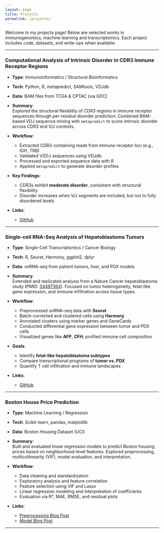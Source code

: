 ```yaml
---
layout: page
title: Projects
permalink: /projects/
---
```


Welcome to my projects page! Below are selected works in immunogenomics, machine learning and transcriptomics. Each project includes code, datasets, and write-ups when available.

---

### Computational Analysis of Intrinsic Disorder in CDR3 Immune Receptor Regions

- **Type**: Immunoinformatics / Structural Bioinformatics  
- **Tech**: Python, R, metapredict, SAMtools, VDJdb  
- **Data**: BAM files from TCGA & CPTAC (via GDC)  
- **Summary**:  
  Explored the structural flexibility of CDR3 regions in immune receptor sequences through per-residue disorder prediction. Combined BAM-based VDJ sequence mining with `metapredict` to score intrinsic disorder across CDR3 and V/J contexts.

- **Workflow**:
  - Extracted CDR3-containing reads from immune receptor loci (e.g., IGH, TRB)
  - Validated V(D)J sequences using VDJdb
  - Processed and exported sequence data with R
  - Applied `metapredict` to generate disorder profiles

- **Key Findings**:
  - CDR3s exhibit **moderate disorder**, consistent with structural flexibility
  - Disorder increases when V/J segments are included, but not to fully disordered levels

- **Links**:  
  - [GitHub](https://github.com/Tushar-bioinfo/Computational-Analysis-of-Intrinsic-Disorder-in-CDR3-Immune-Receptor-Regions)

---

### Single-cell RNA-Seq Analysis of Hepatoblastoma Tumors

- **Type**: Single-Cell Transcriptomics / Cancer Biology  
- **Tech**: R, Seurat, Harmony, ggplot2, dplyr  
- **Data**: snRNA-seq from patient tumors, liver, and PDX models  
- **Summary**:  
  Extended and replicated analysis from a Nature Cancer hepatoblastoma study (PMID: [34497364](https://pubmed.ncbi.nlm.nih.gov/34497364)). Focused on tumor heterogeneity, fetal-like gene expression, and immune infiltration across tissue types.

- **Workflow**:
  - Preprocessed snRNA-seq data with **Seurat**
  - Batch-corrected and clustered cells using **Harmony**
  - Annotated clusters using marker genes and GeneCards
  - Conducted differential gene expression between tumor and PDX cells
  - Visualized genes like **AFP**, **CFH**; profiled immune cell composition

- **Goals**:
  - Identify **fetal-like hepatoblastoma subtypes**
  - Compare transcriptional programs of **tumor vs. PDX**
  - Quantify T cell infiltration and immune landscapes

- **Links**:  
  - [GitHub](https://github.com/Tushar-bioinfo/Single-Cell-RNA-Seq-Analysis-of-Hepatoblastoma-Tumors)

---

### Boston House Price Prediction

- **Type**: Machine Learning / Regression  
- **Tech**: Scikit-learn, pandas, matplotlib  
- **Data**: Boston Housing Dataset (UCI)  
- **Summary**:  
  Built and evaluated linear regression models to predict Boston housing prices based on neighborhood-level features. Explored preprocessing, multicollinearity (VIF), model evaluation, and interpretation.

- **Workflow**:
  - Data cleaning and standardization
  - Exploratory analysis and feature correlation
  - Feature selection using VIF and Lasso
  - Linear regression modeling and interpretation of coefficients
  - Evaluation via R², MAE, RMSE, and residual plots

- **Links**:  
  - [Preprocessing Blog Post](/learning-bioinformatics/2024/07/01/boston-housing_preprocessing.html)  
  - [Model Blog Post](/learning-bioinformatics/2025/07/01/boston-house-model.html)  

---

